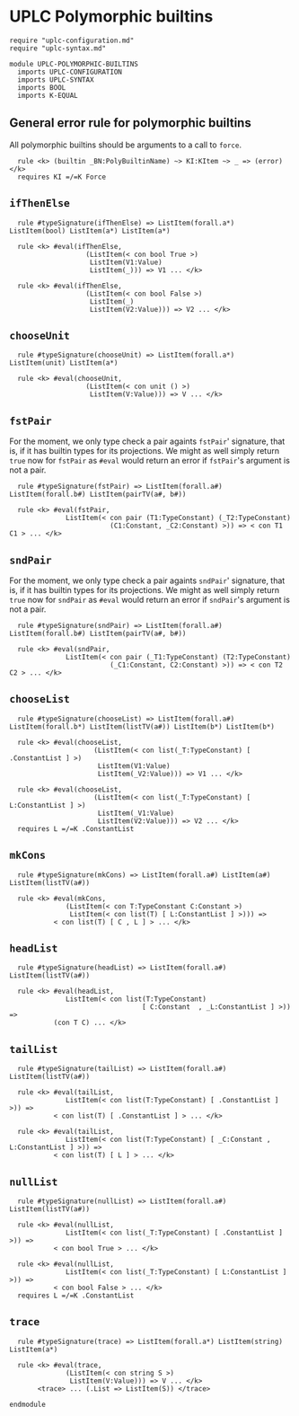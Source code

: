 # UPLC Polymorphic builtins

```k
require "uplc-configuration.md"
require "uplc-syntax.md"

module UPLC-POLYMORPHIC-BUILTINS
  imports UPLC-CONFIGURATION
  imports UPLC-SYNTAX
  imports BOOL
  imports K-EQUAL
```

## General error rule for polymorphic builtins

All polymorphic builtins should be arguments to a call to `force`.

```k
  rule <k> (builtin _BN:PolyBuiltinName) ~> KI:KItem ~> _ => (error) </k>
  requires KI =/=K Force
```

## `ifThenElse`

```k
  rule #typeSignature(ifThenElse) => ListItem(forall.a*) ListItem(bool) ListItem(a*) ListItem(a*)

  rule <k> #eval(ifThenElse,
                   (ListItem(< con bool True >)
                    ListItem(V1:Value)
                    ListItem(_))) => V1 ... </k>

  rule <k> #eval(ifThenElse,
                   (ListItem(< con bool False >)
                    ListItem(_)
                    ListItem(V2:Value))) => V2 ... </k>
```

## `chooseUnit`

```k
  rule #typeSignature(chooseUnit) => ListItem(forall.a*) ListItem(unit) ListItem(a*)

  rule <k> #eval(chooseUnit,
                   (ListItem(< con unit () >)
                    ListItem(V:Value))) => V ... </k>
```

## `fstPair`

For the moment, we only type check a pair againts `fstPair`'
signature, that is, if it has builtin types for its projections. We
might as well simply return `true` now for `fstPair` as `#eval` would
return an error if `fstPair`'s argument is not a pair.

```k
  rule #typeSignature(fstPair) => ListItem(forall.a#) ListItem(forall.b#) ListItem(pairTV(a#, b#))

  rule <k> #eval(fstPair,
              ListItem(< con pair (T1:TypeConstant) (_T2:TypeConstant)
                         (C1:Constant, _C2:Constant) >)) => < con T1 C1 > ... </k>
```

## `sndPair`

For the moment, we only type check a pair againts `sndPair`' signature,
that is, if it has builtin types for its projections. We
might as well simply return `true` now for `sndPair` as `#eval` would
return an error if `sndPair`'s argument is not a pair.

```k
  rule #typeSignature(sndPair) => ListItem(forall.a#) ListItem(forall.b#) ListItem(pairTV(a#, b#))

  rule <k> #eval(sndPair,
              ListItem(< con pair (_T1:TypeConstant) (T2:TypeConstant)
                         (_C1:Constant, C2:Constant) >)) => < con T2 C2 > ... </k>
```

## `chooseList`

```k
  rule #typeSignature(chooseList) => ListItem(forall.a#) ListItem(forall.b*) ListItem(listTV(a#)) ListItem(b*) ListItem(b*)

  rule <k> #eval(chooseList,
                     (ListItem(< con list(_T:TypeConstant) [ .ConstantList ] >)
                      ListItem(V1:Value)
                      ListItem(_V2:Value))) => V1 ... </k>

  rule <k> #eval(chooseList,
                     (ListItem(< con list(_T:TypeConstant) [ L:ConstantList ] >)
                      ListItem(_V1:Value)
                      ListItem(V2:Value))) => V2 ... </k>
  requires L =/=K .ConstantList
```

## `mkCons`

```k
  rule #typeSignature(mkCons) => ListItem(forall.a#) ListItem(a#) ListItem(listTV(a#))

  rule <k> #eval(mkCons,
              (ListItem(< con T:TypeConstant C:Constant >)
               ListItem(< con list(T) [ L:ConstantList ] >))) =>
           < con list(T) [ C , L ] > ... </k>
```

## `headList`

```k
  rule #typeSignature(headList) => ListItem(forall.a#) ListItem(listTV(a#))

  rule <k> #eval(headList,
              ListItem(< con list(T:TypeConstant)
                                 [ C:Constant  , _L:ConstantList ] >)) =>
           (con T C) ... </k>
```

## `tailList`

```k
  rule #typeSignature(tailList) => ListItem(forall.a#) ListItem(listTV(a#))

  rule <k> #eval(tailList,
              ListItem(< con list(T:TypeConstant) [ .ConstantList ] >)) =>
           < con list(T) [ .ConstantList ] > ... </k>

  rule <k> #eval(tailList,
              ListItem(< con list(T:TypeConstant) [ _C:Constant , L:ConstantList ] >)) =>
           < con list(T) [ L ] > ... </k>
```

## `nullList`

```k
  rule #typeSignature(nullList) => ListItem(forall.a#) ListItem(listTV(a#))

  rule <k> #eval(nullList,
              ListItem(< con list(_T:TypeConstant) [ .ConstantList ] >)) =>
           < con bool True > ... </k>

  rule <k> #eval(nullList,
              ListItem(< con list(_T:TypeConstant) [ L:ConstantList ] >)) =>
           < con bool False > ... </k>
  requires L =/=K .ConstantList
```

## `trace`

```k
  rule #typeSignature(trace) => ListItem(forall.a*) ListItem(string) ListItem(a*)

  rule <k> #eval(trace,
              (ListItem(< con string S >)
               ListItem(V:Value))) => V ... </k>
       <trace> ... (.List => ListItem(S)) </trace>
```

```k
endmodule
```
